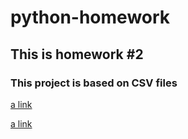 # python-homework
## This is homework #2

### This project is based on CSV files 


[a link](https://docs.python.org/3/)

[a link](https://www.python.org/doc/)
